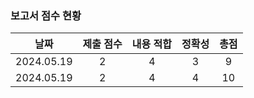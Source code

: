 ### 보고서 점수 현황
|날짜|제출 점수|내용 적합|정확성|총점|
|:----:|:----:|:----:|:----:|:----:|
|2024.05.19|2|4|3|9|
|2024.05.19|2|4|4|10|
